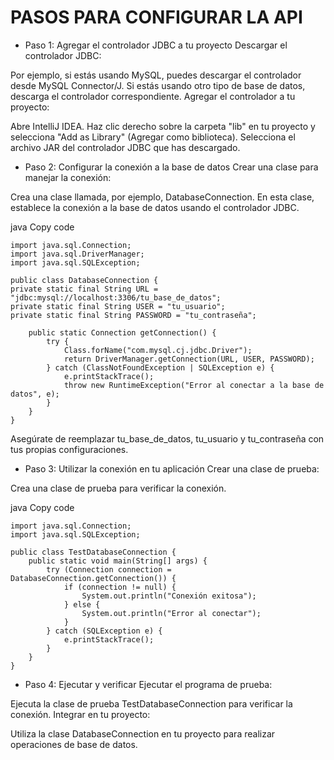 # PASOS PARA CONFIGURAR LA API

* Paso 1: Agregar el controlador JDBC a tu proyecto
Descargar el controlador JDBC:

Por ejemplo, si estás usando MySQL, puedes descargar el controlador desde MySQL Connector/J.
Si estás usando otro tipo de base de datos, descarga el controlador correspondiente.
Agregar el controlador a tu proyecto:

Abre IntelliJ IDEA.
Haz clic derecho sobre la carpeta "lib" en tu proyecto y selecciona "Add as Library" (Agregar como biblioteca).
Selecciona el archivo JAR del controlador JDBC que has descargado.

* Paso 2: Configurar la conexión a la base de datos
Crear una clase para manejar la conexión:

Crea una clase llamada, por ejemplo, DatabaseConnection.
En esta clase, establece la conexión a la base de datos usando el controlador JDBC.

java Copy code
    
    import java.sql.Connection;
    import java.sql.DriverManager;
    import java.sql.SQLException;

    public class DatabaseConnection {
    private static final String URL = "jdbc:mysql://localhost:3306/tu_base_de_datos";
    private static final String USER = "tu_usuario";
    private static final String PASSWORD = "tu_contraseña";

        public static Connection getConnection() {
            try {
                Class.forName("com.mysql.cj.jdbc.Driver");
                return DriverManager.getConnection(URL, USER, PASSWORD);
            } catch (ClassNotFoundException | SQLException e) {
                e.printStackTrace();
                throw new RuntimeException("Error al conectar a la base de datos", e);
            }
        }
    }
Asegúrate de reemplazar tu_base_de_datos, tu_usuario y tu_contraseña con tus propias configuraciones.

* Paso 3: Utilizar la conexión en tu aplicación
Crear una clase de prueba:

Crea una clase de prueba para verificar la conexión.

java Copy code

    import java.sql.Connection;
    import java.sql.SQLException;

    public class TestDatabaseConnection {
        public static void main(String[] args) {
            try (Connection connection = DatabaseConnection.getConnection()) {
                if (connection != null) {
                    System.out.println("Conexión exitosa");
                } else {
                    System.out.println("Error al conectar");
                }
            } catch (SQLException e) {
                e.printStackTrace();
            }
        }
    }
* Paso 4: Ejecutar y verificar
Ejecutar el programa de prueba:

Ejecuta la clase de prueba TestDatabaseConnection para verificar la conexión.
Integrar en tu proyecto:

Utiliza la clase DatabaseConnection en tu proyecto para realizar operaciones de base de datos.
